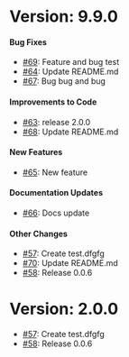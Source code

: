 Version: 9.9.0
==============

#### Bug Fixes

* [#69](https://github.com/saadmk11/test/pull/69): Feature and bug test
* [#64](https://github.com/saadmk11/test/pull/64): Update README.md
* [#67](https://github.com/saadmk11/test/pull/67): Bug bug and bug

#### Improvements to Code

* [#63](https://github.com/saadmk11/test/pull/63): release 2.0.0
* [#68](https://github.com/saadmk11/test/pull/68): Update README.md

#### New Features

* [#65](https://github.com/saadmk11/test/pull/65): New feature

#### Documentation Updates

* [#66](https://github.com/saadmk11/test/pull/66): Docs update

#### Other Changes

* [#57](https://github.com/saadmk11/test/pull/57): Create test.dfgfg
* [#70](https://github.com/saadmk11/test/pull/70): Update README.md
* [#58](https://github.com/saadmk11/test/pull/58): Release 0.0.6



Version: 2.0.0
==============

* [#57](https://github.com/saadmk11/test/pull/57): Create test.dfgfg
* [#58](https://github.com/saadmk11/test/pull/58): Release 0.0.6
